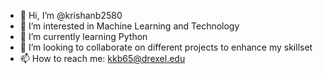 - 👋 Hi, I’m @krishanb2580
- 👀 I’m interested in Machine Learning and Technology
- 🌱 I’m currently learning Python
- 💞️ I’m looking to collaborate on different projects to enhance my skillset
- 📫 How to reach me: kkb65@drexel.edu

<!---
krishanb2580/krishanb2580 is a ✨ special ✨ repository because its `README.md` (this file) appears on your GitHub profile.
You can click the Preview link to take a look at your changes.
--->

